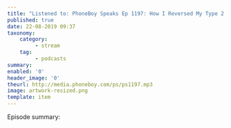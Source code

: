 ```yaml
---
title: "Listened to: PhoneBoy Speaks Ep 1197: How I Reversed My Type 2 Diabetes"
published: true
date: 22-08-2019 09:37
taxonomy:
    category:
         - stream
    tag:
         - podcasts
summary:
enabled: '0'
header_image: '0'
theurl: http://media.phoneboy.com/ps/ps1197.mp3
image: artwork-resized.png
template: item
---
```

 
Episode summary: 

